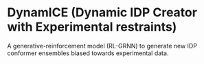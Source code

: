 # DynamICE (Dynamic IDP Creator with Experimental restraints)
A generative-reinforcement model (RL-GRNN) to generate new IDP conformer ensembles biased towards experimental data.
